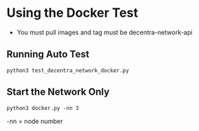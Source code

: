 # Using the Docker Test
* You must pull images and tag must be decentra-network-api

## Running Auto Test
`python3 test_decentra_network_docker.py`

## Start the Network Only
`python3 docker.py -nn 3`

-nn = node number
